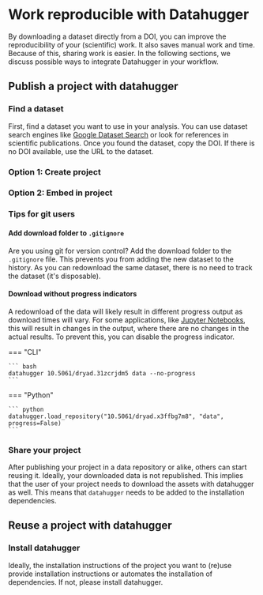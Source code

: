 # Work reproducible with Datahugger

By downloading a dataset directly from a DOI, you can improve the
reproducibility of your (scientific) work. It also saves manual work and
time. Because of this, sharing work is easier. In the following sections, we
discuss possible ways to integrate Datahugger in your workflow.

## Publish a project with datahugger

### Find a dataset

First, find a dataset you want to use in your analysis. You can use dataset
search engines like [Google Dataset Search](https://datasetsearch.research.google.com/) or look for references in
scientific publications. Once you found the dataset, copy the DOI. If there
is no DOI available, use the URL to the dataset.

### Option 1: Create project

### Option 2: Embed in project

### Tips for git users

#### Add download folder to `.gitignore`

Are you using git for version control? Add the download folder to the
`.gitignore` file. This prevents you from adding the new dataset to the
history. As you can redownload the same dataset, there is no need to track
the dataset (it's disposable).

#### Download without progress indicators

A redownload of the data will likely result in different progress output as
download times will vary. For some applications, like [Jupyter Notebooks](https://jupyter.org/), this will result in changes in the output, where
there are no changes in the actual results. To prevent this, you can disable
the progress indicator.

=== "CLI"

    ``` bash
    datahugger 10.5061/dryad.31zcrjdm5 data --no-progress
    ```

=== "Python"

    ``` python
    datahugger.load_repository("10.5061/dryad.x3ffbg7m8", "data", progress=False)
    ```

### Share your project

After publishing your project in a data repository or alike, others can start
reusing it. Ideally, your downloaded data is not republished. This implies
that the user of your project needs to download the assets with datahugger as
well. This means that `datahugger` needs to be added to the installation
dependencies.

## Reuse a project with datahugger

### Install datahugger

Ideally, the installation instructions of the project you want to
(re)use provide installation instructions or automates the installation of
dependencies. If not, please install datahugger.
